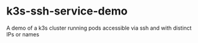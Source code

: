 # k3s-ssh-service-demo
A demo of a k3s cluster running pods accessible via ssh and with distinct IPs or names
